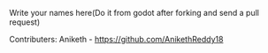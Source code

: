 Write your names here(Do it from godot after forking and send a pull request)

Contributers:
Aniketh - https://github.com/AnikethReddy18
